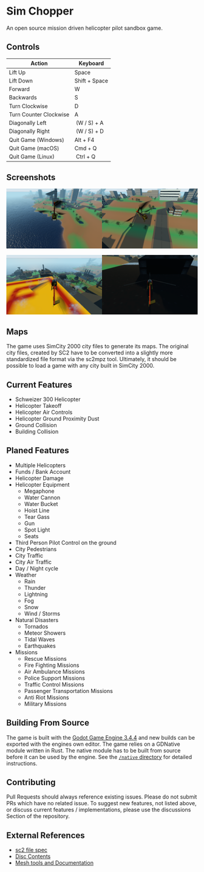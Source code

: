 # Sim Chopper

An open source mission driven helicopter pilot sandbox game.

## Controls

| Action                 | Keyboard      |
|------------------------|---------------|
| Lift Up                | Space         |
| Lift Down              | Shift + Space |
| Forward                | W             |
| Backwards              | S             |
| Turn Clockwise         | D             |
| Turn Counter Clockwise | A             |
| Diagonally Left        | (W / S) + A   |
| Diagonally Right       | (W / S) + D   |
| Quit Game (Windows)    | Alt + F4      |
| Quit Game (macOS)      | Cmd + Q       |
| Quit Game (Linux)      | Ctrl + Q      |

## Screenshots
<img src="./screenshots/screenshot_1.png" width="50%"><img src="./screenshots/screenshot_2.png" width="50%">

<img src="./screenshots/screenshot_3.png" width="50%"><img src="./screenshots/screenshot_4.png" width="50%">

## Maps

The game uses SimCity 2000 city files to generate its maps. The original city files, created by SC2 have to be converted into a slightly more standardized file format via the sc2mpz tool. Ultimately, it should be possible to load a game with any city built in SimCity 2000.

## Current Features

- Schweizer 300 Helicopter
- Helicopter Takeoff
- Helicopter Air Controls
- Helicopter Ground Proximity Dust
- Ground Collision
- Building Collision

## Planed Features

- Multiple Helicopters
- Funds / Bank Account
- Helicopter Damage
- Helicopter Equipment
  - Megaphone
  - Water Cannon
  - Water Bucket
  - Hoist Line
  - Tear Gass
  - Gun
  - Spot Light
  - Seats
- Third Person Pilot Control on the ground
- City Pedestrians
- City Traffic
- City Air Traffic
- Day / Night cycle
- Weather
  - Rain
  - Thunder
  - Lightning
  - Fog
  - Snow
  - Wind / Storms
- Natural Disasters
  - Tornados
  - Meteor Showers
  - Tidal Waves
  - Earthquakes
- Missions
  - Rescue Missions
  - Fire Fighting Missions
  - Air Ambulance Missions
  - Police Support Missions
  - Traffic Control Missions
  - Passenger Transportation Missions
  - Anti Riot Missions
  - Military Missions

## Building From Source
The game is built with the [Godot Game Engine 3.4.4](https://github.com/godotengine/godot/tree/3.4.4) and new builds can be exported with the engines own editor. The game relies on a GDNative module written in Rust. The native module has to be built from source before it can be used by the engine. See the [`/native` directory](./native) for detailed instructions.

## Contributing
Pull Requests should always reference existing issues. Please do not submit PRs which have no related issue. To suggest new features, not listed above, or discuss current features / implementations, please use the discussions Section of the repository.

## External References
 - [sc2 file spec](https://github.com/dfloer/SC2k-docs/tree/a47a55ee21b881093123be2394bc0de7bf603560/sc2%20file%20spec.md)
 - [Disc Contents](https://sourceforge.net/p/miscopter/wiki/CDContents/)
 - [Mesh tools and Documentation](https://github.com/CahootsMalone/maxis-mesh-stuff/tree/cebeee7656ec2fc7f3ec925ca0738db904ad540b/)
